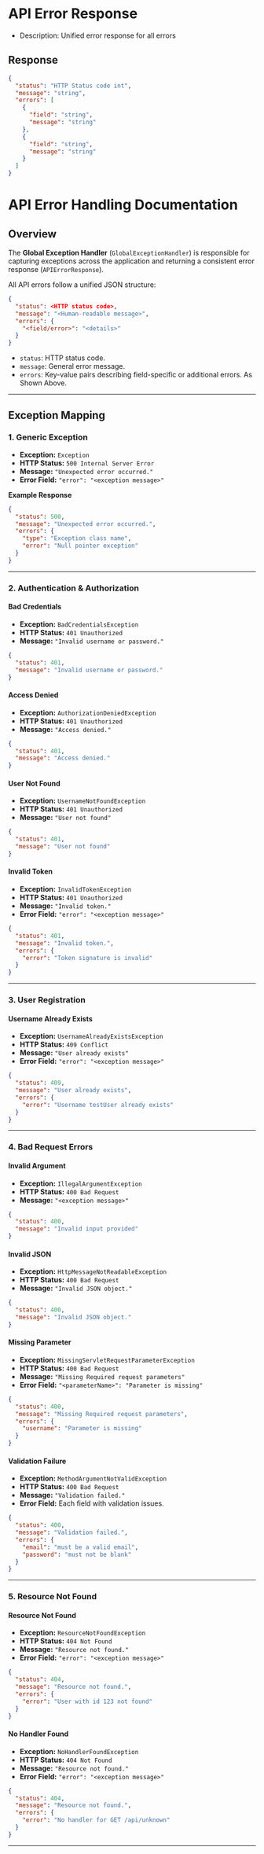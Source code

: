 # API Error Response
- Description: Unified error response for all errors

## Response
```json
{
  "status": "HTTP Status code int",
  "message": "string",
  "errors": [
    {
      "field": "string",
      "message": "string"
    },
    {
      "field": "string",
      "message": "string"
    }
  ]
}
```

# API Error Handling Documentation

## Overview

The **Global Exception Handler** (`GlobalExceptionHandler`) is responsible for capturing exceptions across the application and returning a consistent error response (`APIErrorResponse`).

All API errors follow a unified JSON structure:

```json
{
  "status": <HTTP status code>,
  "message": "<Human-readable message>",
  "errors": {
    "<field/error>": "<details>"
  }
}
```

* `status`: HTTP status code.
* `message`: General error message.
* `errors`: Key-value pairs describing field-specific or additional errors.
As Shown Above.
---

## Exception Mapping

### 1. Generic Exception

* **Exception:** `Exception`
* **HTTP Status:** `500 Internal Server Error`
* **Message:** `"Unexpected error occurred."`
* **Error Field:** `"error": "<exception message>"`

**Example Response**

```json
{
  "status": 500,
  "message": "Unexpected error occurred.",
  "errors": {
    "type": "Exception class name",
    "error": "Null pointer exception"
  }
}
```

---

### 2. Authentication & Authorization

#### Bad Credentials

* **Exception:** `BadCredentialsException`
* **HTTP Status:** `401 Unauthorized`
* **Message:** `"Invalid username or password."`

```json
{
  "status": 401,
  "message": "Invalid username or password."
}
```

#### Access Denied

* **Exception:** `AuthorizationDeniedException`
* **HTTP Status:** `401 Unauthorized`
* **Message:** `"Access denied."`

```json
{
  "status": 401,
  "message": "Access denied."
}
```

#### User Not Found

* **Exception:** `UsernameNotFoundException`
* **HTTP Status:** `401 Unauthorized`
* **Message:** `"User not found"`

```json
{
  "status": 401,
  "message": "User not found"
}
```

#### Invalid Token

* **Exception:** `InvalidTokenException`
* **HTTP Status:** `401 Unauthorized`
* **Message:** `"Invalid token."`
* **Error Field:** `"error": "<exception message>"`

```json
{
  "status": 401,
  "message": "Invalid token.",
  "errors": {
    "error": "Token signature is invalid"
  }
}
```

---

### 3. User Registration

#### Username Already Exists

* **Exception:** `UsernameAlreadyExistsException`
* **HTTP Status:** `409 Conflict`
* **Message:** `"User already exists"`
* **Error Field:** `"error": "<exception message>"`

```json
{
  "status": 409,
  "message": "User already exists",
  "errors": {
    "error": "Username testUser already exists"
  }
}
```

---

### 4. Bad Request Errors

#### Invalid Argument

* **Exception:** `IllegalArgumentException`
* **HTTP Status:** `400 Bad Request`
* **Message:** `"<exception message>"`

```json
{
  "status": 400,
  "message": "Invalid input provided"
}
```

#### Invalid JSON

* **Exception:** `HttpMessageNotReadableException`
* **HTTP Status:** `400 Bad Request`
* **Message:** `"Invalid JSON object."`

```json
{
  "status": 400,
  "message": "Invalid JSON object."
}
```

#### Missing Parameter

* **Exception:** `MissingServletRequestParameterException`
* **HTTP Status:** `400 Bad Request`
* **Message:** `"Missing Required request parameters"`
* **Error Field:** `"<parameterName>": "Parameter is missing"`

```json
{
  "status": 400,
  "message": "Missing Required request parameters",
  "errors": {
    "username": "Parameter is missing"
  }
}
```

#### Validation Failure

* **Exception:** `MethodArgumentNotValidException`
* **HTTP Status:** `400 Bad Request`
* **Message:** `"Validation failed."`
* **Error Field:** Each field with validation issues.

```json
{
  "status": 400,
  "message": "Validation failed.",
  "errors": {
    "email": "must be a valid email",
    "password": "must not be blank"
  }
}
```

---

### 5. Resource Not Found

#### Resource Not Found

* **Exception:** `ResourceNotFoundException`
* **HTTP Status:** `404 Not Found`
* **Message:** `"Resource not found."`
* **Error Field:** `"error": "<exception message>"`

```json
{
  "status": 404,
  "message": "Resource not found.",
  "errors": {
    "error": "User with id 123 not found"
  }
}
```

#### No Handler Found

* **Exception:** `NoHandlerFoundException`
* **HTTP Status:** `404 Not Found`
* **Message:** `"Resource not found."`
* **Error Field:** `"error": "<exception message>"`

```json
{
  "status": 404,
  "message": "Resource not found.",
  "errors": {
    "error": "No handler for GET /api/unknown"
  }
}
```

---
